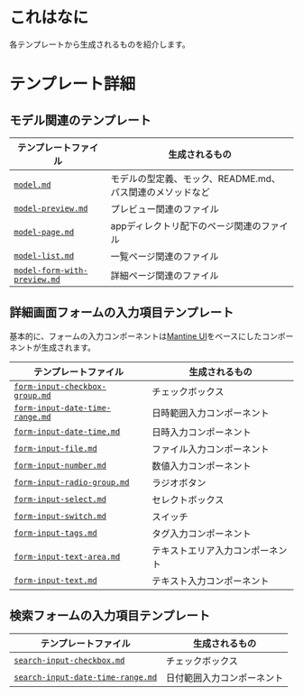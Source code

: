 # これはなに

各テンプレートから生成されるものを紹介します。

# テンプレート詳細

## モデル関連のテンプレート

| テンプレートファイル | 生成されるもの |
| ---- | ---- |
| [`model.md`](../.scaffdog/model.md) | モデルの型定義、モック、README.md、パス関連のメソッドなど|
| [`model-preview.md`](../.scaffdog/model-preview.md) | プレビュー関連のファイル|
| [`model-page.md`](../.scaffdog/model-page.md) | appディレクトリ配下のページ関連のファイル|
| [`model-list.md`](../.scaffdog/model-list.md) | 一覧ページ関連のファイル|
| [`model-form-with-preview.md`](../.scaffdog/model-form-with-preview.md) | 詳細ページ関連のファイル|

## 詳細画面フォームの入力項目テンプレート

基本的に、フォームの入力コンポーネントは[Mantine UI](https://mantine.dev/)をベースにしたコンポーネントが生成されます。

| テンプレートファイル | 生成されるもの |
| ---- | ---- |
| [`form-input-checkbox-group.md`](../.scaffdog/form-input-checkbox-group.md) | チェックボックス |
| [`form-input-date-time-range.md`](../.scaffdog/form-input-date-time-range.md) | 日時範囲入力コンポーネント |
| [`form-input-date-time.md`](../.scaffdog/form-input-date-time.md) | 日時入力コンポーネント |
| [`form-input-file.md`](../.scaffdog/form-input-file.md) | ファイル入力コンポーネント |
| [`form-input-number.md`](../.scaffdog/form-input-number.md) | 数値入力コンポーネント |
| [`form-input-radio-group.md`](../.scaffdog/form-input-radio-group.md) | ラジオボタン |
| [`form-input-select.md`](../.scaffdog/form-input-select.md) | セレクトボックス |
| [`form-input-switch.md`](../.scaffdog/form-input-switch.md) | スイッチ |
| [`form-input-tags.md`](../.scaffdog/form-input-tags.md) | タグ入力コンポーネント |
| [`form-input-text-area.md`](../.scaffdog/form-input-text-area.md) | テキストエリア入力コンポーネント |
| [`form-input-text.md`](../.scaffdog/form-input-text.md) | テキスト入力コンポーネント |


## 検索フォームの入力項目テンプレート

| テンプレートファイル | 生成されるもの |
| ---- | ---- |
| [`search-input-checkbox.md`](../.scaffdog/search-input-checkbox.md) | チェックボックス |
| [`search-input-date-time-range.md`](../.scaffdog/search-input-date-time-range.md) | 日付範囲入力コンポーネント |

